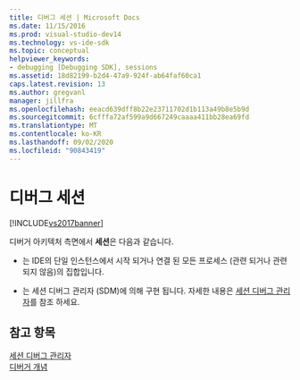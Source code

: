 ```yaml
---
title: 디버그 세션 | Microsoft Docs
ms.date: 11/15/2016
ms.prod: visual-studio-dev14
ms.technology: vs-ide-sdk
ms.topic: conceptual
helpviewer_keywords:
- debugging [Debugging SDK], sessions
ms.assetid: 18d82199-b2d4-47a9-924f-ab64faf60ca1
caps.latest.revision: 13
ms.author: gregvanl
manager: jillfra
ms.openlocfilehash: eeacd639dff8b22e23711702d1b113a49b8e5b9d
ms.sourcegitcommit: 6cfffa72af599a9d667249caaaa411bb28ea69fd
ms.translationtype: MT
ms.contentlocale: ko-KR
ms.lasthandoff: 09/02/2020
ms.locfileid: "90843419"
---
```

# <a name="debug-session"></a>디버그 세션
[!INCLUDE[vs2017banner](../../includes/vs2017banner.md)]

디버거 아키텍처 측면에서 **세션**은 다음과 같습니다.  
  
- 는 IDE의 단일 인스턴스에서 시작 되거나 연결 된 모든 프로세스 (관련 되거나 관련 되지 않음)의 집합입니다.  
  
- 는 세션 디버그 관리자 (SDM)에 의해 구현 됩니다. 자세한 내용은 [세션 디버그 관리자](../../extensibility/debugger/session-debug-manager.md)를 참조 하세요.  
  
## <a name="see-also"></a>참고 항목  
 [세션 디버그 관리자](../../extensibility/debugger/session-debug-manager.md)   
 [디버거 개념](../../extensibility/debugger/debugger-concepts.md)
